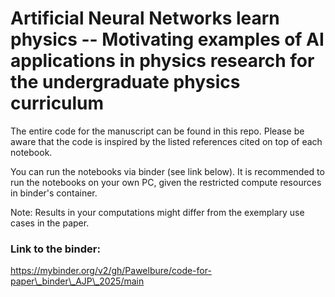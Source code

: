 # Artificial Neural Networks learn physics -- Motivating examples of AI applications in physics research for the undergraduate physics curriculum

The entire code for the manuscript can be found in this repo. Please be aware that the code is inspired by the listed references cited on top of each notebook.

You can run the notebooks via binder (see link below). It is recommended to run the notebooks on your own PC, given the restricted compute resources in binder's container.

Note: Results in your computations might differ from the exemplary use cases in the paper.

### Link to the binder:

https://mybinder.org/v2/gh/Pawelbure/code-for-paper\_binder\_AJP\_2025/main

